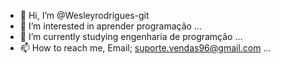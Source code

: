 - 👋 Hi, I’m @Wesleyrodrigues-git
- 👀 I’m interested in aprender programação  ...
- 🌱 I’m currently studying engenharia de programção ...
- 📫 How to reach me, Email; suporte.vendas96@gmail.com ...




<!---
Wesleyrodrigues-git/Wesleyrodrigues-git is a ✨ special ✨ repository because its `README.md` (this file) appears on your GitHub profile.
You can click the Preview link to take a look at your changes.
--->
